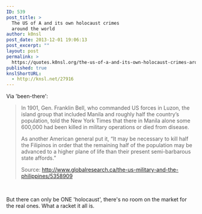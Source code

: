 ```yaml
---
ID: 539
post_title: >
  The US of A and its own holocaust crimes
  around the world
author: k0nsl
post_date: 2013-12-01 19:06:13
post_excerpt: ""
layout: post
permalink: >
  https://quotes.k0nsl.org/the-us-of-a-and-its-own-holocaust-crimes-around-the-world.html
published: true
knslShortURL:
  - http://knsl.net/27916
---
```

Via 'been-there':
<blockquote>In 1901, Gen. Franklin Bell, who commanded US forces in Luzon, the island group that included Manila and roughly half the country’s population, told the New York Times that there in Manila alone some 600,000 had been killed in military operations or died from disease.

As another American general put it, “It may be necessary to kill half the Filipinos in order that the remaining half of the population may be advanced to a higher plane of life than their present semi-barbarous state affords.”

Source: http://www.globalresearch.ca/the-us-military-and-the-philippines/5358909</blockquote>
&nbsp;

But there can only be ONE 'holocaust', there's no room on the market for the real ones. What a racket it all is.